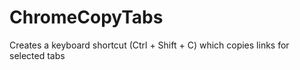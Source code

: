 ChromeCopyTabs
==============

Creates a keyboard shortcut (Ctrl + Shift + C) which copies links for selected tabs
